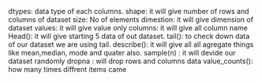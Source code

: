 dtypes: data type of each columns.
shape: it will give number of rows and columns of dataset
size: No of elements
dimestion: it will give dimension of dataset
values: it will give value only 
columns: it will give all column name 
Head(): it will give starting 5 data of out dataset.
tail(): to check down data of our dataset we are using tail.
describe(): it will give all all agregate things like mean,median, mode and quater also.
sample(n) : it will devide our dataset randomly 
dropna : will drop rows and columns data 
value_counts(): how many times diffrent items came
